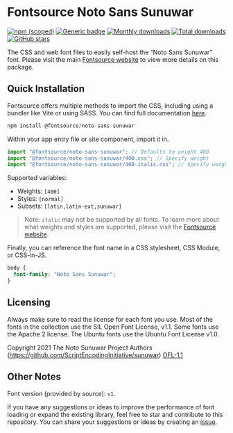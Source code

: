 # Fontsource Noto Sans Sunuwar

[![npm (scoped)](https://img.shields.io/npm/v/@fontsource/noto-sans-sunuwar?color=brightgreen)](https://www.npmjs.com/package/@fontsource/noto-sans-sunuwar) [![Generic badge](https://img.shields.io/badge/fontsource-passing-brightgreen)](https://github.com/fontsource/fontsource) [![Monthly downloads](https://badgen.net/npm/dm/@fontsource/noto-sans-sunuwar)](https://github.com/fontsource/fontsource) [![Total downloads](https://badgen.net/npm/dt/@fontsource/noto-sans-sunuwar)](https://github.com/fontsource/fontsource) [![GitHub stars](https://img.shields.io/github/stars/fontsource/fontsource.svg?style=social&label=Star)](https://github.com/fontsource/fontsource/stargazers)

The CSS and web font files to easily self-host the “Noto Sans Sunuwar” font. Please visit the main [Fontsource website](https://fontsource.org/fonts/noto-sans-sunuwar) to view more details on this package.

## Quick Installation

Fontsource offers multiple methods to import the CSS, including using a bundler like Vite or using SASS. You can find full documentation [here](https://fontsource.org/docs/getting-started/introduction).

```javascript
npm install @fontsource/noto-sans-sunuwar
```

Within your app entry file or site component, import it in.

```javascript
import "@fontsource/noto-sans-sunuwar"; // Defaults to weight 400
import "@fontsource/noto-sans-sunuwar/400.css"; // Specify weight
import "@fontsource/noto-sans-sunuwar/400-italic.css"; // Specify weight and style
```

Supported variables:
- Weights: `[400]`
- Styles: `[normal]`
- Subsets: `[latin,latin-ext,sunuwar]`

> Note: `italic` may not be supported by all fonts. To learn more about what weights and styles are supported, please visit the [Fontsource website](https://fontsource.org/fonts/noto-sans-sunuwar).

Finally, you can reference the font name in a CSS stylesheet, CSS Module, or CSS-in-JS.

```css
body {
  font-family: "Noto Sans Sunuwar";
}
```

## Licensing
Always make sure to read the license for each font you use. Most of the fonts in the collection use the SIL Open Font License, v1.1. Some fonts use the Apache 2 license. The Ubuntu fonts use the Ubuntu Font License v1.0.

Copyright 2021 The Noto Sunuwar Project Authors (https://github.com/ScriptEncodingInitiative/sunuwar)
[OFL-1.1](https://openfontlicense.org)

## Other Notes
Font version (provided by source): `v1`.

If you have any suggestions or ideas to improve the performance of font loading or expand the existing library, feel free to star and contribute to this repository. You can share your suggestions or ideas by creating an [issue](https://github.com/fontsource/fontsource/issues).
